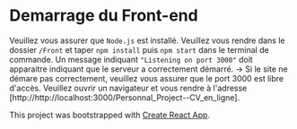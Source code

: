 # Demarrage du Front-end

Veuillez vous assurer que `Node.js` est installé. 
Veuillez vous rendre dans le dossier `/Front` et taper `npm install` puis `npm start` dans le terminal de commande. 
Un message indiquant `"Listening on port 3000"` doit apparaitre indiquant que le serveur a correctement démarré. 
-> Si le site ne démare pas correctement, veuillez vous assurer que le port 3000 est libre d'accès. 
Veuillez ouvrir un navigateur et vous rendre à l'adresse [http://http://localhost:3000/Personnal_Project--CV_en_ligne].

This project was bootstrapped with [Create React App](https://github.com/facebook/create-react-app).